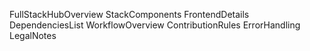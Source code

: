 FullStackHubOverview
StackComponents
FrontendDetails
DependenciesList
WorkflowOverview
ContributionRules
ErrorHandling
LegalNotes
